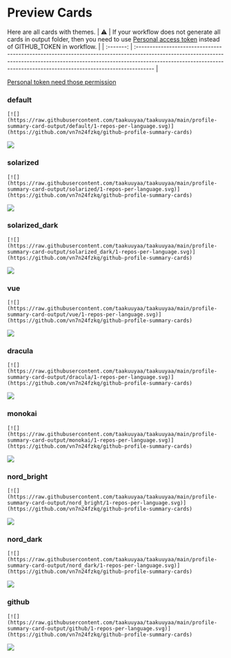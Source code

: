 
# Preview Cards

Here are all cards with themes.
| :warning: | If your workflow does not generate all cards in output folder, then you need to use [Personal access token](https://docs.github.com/en/actions/configuring-and-managing-workflows/creating-and-storing-encrypted-secrets) instead of GITHUB_TOKEN in workflow. |
| :-------: | :------------------------------------------------------------------------------------------------------------------------------------------------------------------------------------------------------------------------------------------------ |

[Personal token need those permission](https://github.com/vn7n24fzkq/github-profile-summary-cards/wiki/Personal-access-token-permissions)


### default


```
[![](https://raw.githubusercontent.com/taakuuyaa/taakuuyaa/main/profile-summary-card-output/default/1-repos-per-language.svg)](https://github.com/vn7n24fzkq/github-profile-summary-cards)
```
![](https://raw.githubusercontent.com/taakuuyaa/taakuuyaa/main/profile-summary-card-output/default/1-repos-per-language.svg)


### solarized


```
[![](https://raw.githubusercontent.com/taakuuyaa/taakuuyaa/main/profile-summary-card-output/solarized/1-repos-per-language.svg)](https://github.com/vn7n24fzkq/github-profile-summary-cards)
```
![](https://raw.githubusercontent.com/taakuuyaa/taakuuyaa/main/profile-summary-card-output/solarized/1-repos-per-language.svg)


### solarized_dark


```
[![](https://raw.githubusercontent.com/taakuuyaa/taakuuyaa/main/profile-summary-card-output/solarized_dark/1-repos-per-language.svg)](https://github.com/vn7n24fzkq/github-profile-summary-cards)
```
![](https://raw.githubusercontent.com/taakuuyaa/taakuuyaa/main/profile-summary-card-output/solarized_dark/1-repos-per-language.svg)


### vue


```
[![](https://raw.githubusercontent.com/taakuuyaa/taakuuyaa/main/profile-summary-card-output/vue/1-repos-per-language.svg)](https://github.com/vn7n24fzkq/github-profile-summary-cards)
```
![](https://raw.githubusercontent.com/taakuuyaa/taakuuyaa/main/profile-summary-card-output/vue/1-repos-per-language.svg)


### dracula


```
[![](https://raw.githubusercontent.com/taakuuyaa/taakuuyaa/main/profile-summary-card-output/dracula/1-repos-per-language.svg)](https://github.com/vn7n24fzkq/github-profile-summary-cards)
```
![](https://raw.githubusercontent.com/taakuuyaa/taakuuyaa/main/profile-summary-card-output/dracula/1-repos-per-language.svg)


### monokai


```
[![](https://raw.githubusercontent.com/taakuuyaa/taakuuyaa/main/profile-summary-card-output/monokai/1-repos-per-language.svg)](https://github.com/vn7n24fzkq/github-profile-summary-cards)
```
![](https://raw.githubusercontent.com/taakuuyaa/taakuuyaa/main/profile-summary-card-output/monokai/1-repos-per-language.svg)


### nord_bright


```
[![](https://raw.githubusercontent.com/taakuuyaa/taakuuyaa/main/profile-summary-card-output/nord_bright/1-repos-per-language.svg)](https://github.com/vn7n24fzkq/github-profile-summary-cards)
```
![](https://raw.githubusercontent.com/taakuuyaa/taakuuyaa/main/profile-summary-card-output/nord_bright/1-repos-per-language.svg)


### nord_dark


```
[![](https://raw.githubusercontent.com/taakuuyaa/taakuuyaa/main/profile-summary-card-output/nord_dark/1-repos-per-language.svg)](https://github.com/vn7n24fzkq/github-profile-summary-cards)
```
![](https://raw.githubusercontent.com/taakuuyaa/taakuuyaa/main/profile-summary-card-output/nord_dark/1-repos-per-language.svg)


### github


```
[![](https://raw.githubusercontent.com/taakuuyaa/taakuuyaa/main/profile-summary-card-output/github/1-repos-per-language.svg)](https://github.com/vn7n24fzkq/github-profile-summary-cards)
```
![](https://raw.githubusercontent.com/taakuuyaa/taakuuyaa/main/profile-summary-card-output/github/1-repos-per-language.svg)

